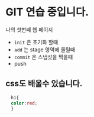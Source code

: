 # GIT 연습 중입니다.
나의 첫번째 웹 페이지

- `init` 은 초기화 할때
- `add` 는 stage 영역에 올릴때
- `commit` 은 스냅샷을 찍을때
- push

## css도 배울수 있습니다.
```css
  h1{
  color:red;
  }
```
